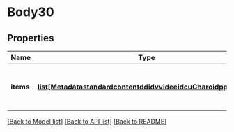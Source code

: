 # Body30

## Properties
Name | Type | Description | Notes
------------ | ------------- | ------------- | -------------
**items** | [**list[MetadatastandardcontentddidvvideeidcuCharoidppidItems]**](MetadatastandardcontentddidvvideeidcuCharoidppidItems.md) | Collection of metadata object updates | [optional] 

[[Back to Model list]](../README.md#documentation-for-models) [[Back to API list]](../README.md#documentation-for-api-endpoints) [[Back to README]](../README.md)


